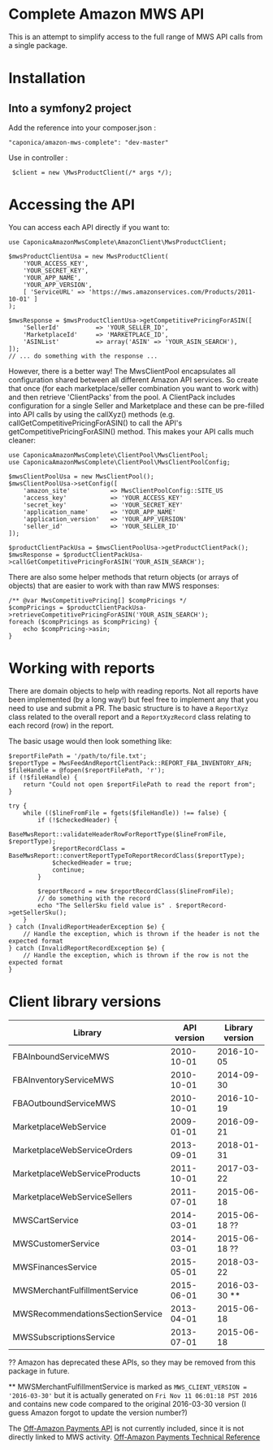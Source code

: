 Complete Amazon MWS API
=======================

This is an attempt to simplify access to the full range of MWS API calls from a single package.

Installation
============

Into a symfony2 project
-----------------------

Add the reference into your composer.json : 

    "caponica/amazon-mws-complete": "dev-master"

Use in controller :

     $client = new \MwsProductClient(/* args */);

Accessing the API
=================

You can access each API directly if you want to:

    use CaponicaAmazonMwsComplete\AmazonClient\MwsProductClient;

    $mwsProductClientUsa = new MwsProductClient(
        'YOUR_ACCESS_KEY',
        'YOUR_SECRET_KEY',
        'YOUR_APP_NAME',
        'YOUR_APP_VERSION',
        [ 'ServiceURL' => 'https://mws.amazonservices.com/Products/2011-10-01' ]
    );

    $mwsResponse = $mwsProductClientUsa->getCompetitivePricingForASIN([
        'SellerId'          => 'YOUR_SELLER_ID',
        'MarketplaceId'     => 'MARKETPLACE_ID',
        'ASINList'          => array('ASIN' => 'YOUR_ASIN_SEARCH'),
    ]);
    // ... do something with the response ...


However, there is a better way! The MwsClientPool encapsulates all configuration shared between all different Amazon
API services. So create that once (for each marketplace/seller combination you want to work with) and then retrieve
'ClientPacks' from the pool. A ClientPack includes configuration for a single Seller and Marketplace and these can be
pre-filled into API calls by using the callXyz() methods (e.g. callGetCompetitivePricingForASIN() to call the API's
getCompetitivePricingForASIN() method. This makes your API calls much cleaner:

    use CaponicaAmazonMwsComplete\ClientPool\MwsClientPool;
    use CaponicaAmazonMwsComplete\ClientPool\MwsClientPoolConfig;

    $mwsClientPoolUsa = new MwsClientPool();
    $mwsClientPoolUsa->setConfig([
        'amazon_site'           => MwsClientPoolConfig::SITE_US
        'access_key'            => 'YOUR_ACCESS_KEY'
        'secret_key'            => 'YOUR_SECRET_KEY'
        'application_name'      => 'YOUR_APP_NAME'
        'application_version'   => 'YOUR_APP_VERSION'
        'seller_id'             => 'YOUR_SELLER_ID'
    ]);

    $productClientPackUsa = $mwsClientPoolUsa->getProductClientPack();
    $mwsResponse = $productClientPackUsa->callGetCompetitivePricingForASIN('YOUR_ASIN_SEARCH');

There are also some helper methods that return objects (or arrays of objects) that are easier to work with than raw
MWS responses:

    /** @var MwsCompetitivePricing[] $compPricings */
    $compPricings = $productClientPackUsa->retrieveCompetitivePricingForASIN('YOUR_ASIN_SEARCH');
    foreach ($compPricings as $compPricing) {
        echo $compPricing->asin;
    }


Working with reports
====================

There are domain objects to help with reading reports. Not all reports have been implemented (by a long way!) but feel 
free to implement any that you need to use and submit a PR. The basic structure is to have a `ReportXyz` class related 
to the overall report and a `ReportXyzRecord` class relating to each record (row) in the report.

The basic usage would then look something like:

    $reportFilePath = '/path/to/file.txt';
    $reportType = MwsFeedAndReportClientPack::REPORT_FBA_INVENTORY_AFN;
    $fileHandle = @fopen($reportFilePath, 'r');
    if (!$fileHandle) {
        return "Could not open $reportFilePath to read the report from";
    }

    try {
        while (($lineFromFile = fgets($fileHandle)) !== false) {
            if (!$checkedHeader) {
                BaseMwsReport::validateHeaderRowForReportType($lineFromFile, $reportType);
                $reportRecordClass = BaseMwsReport::convertReportTypeToReportRecordClass($reportType);
                $checkedHeader = true;
                continue;
            }

            $reportRecord = new $reportRecordClass($lineFromFile);
            // do something with the record 
            echo "The SellerSku field value is" . $reportRecord->getSellerSku();
        }
    } catch (InvalidReportHeaderException $e) {
        // Handle the exception, which is thrown if the header is not the expected format
    } catch (InvalidReportRecordException $e) {
        // Handle the exception, which is thrown if the row is not the expected format
    }



Client library versions
=======================

|Library                            |API version|Library version|
|-----------------------------------|-----------|---------------|
|FBAInboundServiceMWS               |2010-10-01 |2016-10-05     |
|FBAInventoryServiceMWS             |2010-10-01 |2014-09-30     |
|FBAOutboundServiceMWS              |2010-10-01 |2016-10-19     |
|MarketplaceWebService              |2009-01-01 |2016-09-21     |
|MarketplaceWebServiceOrders        |2013-09-01 |2018-01-31     |
|MarketplaceWebServiceProducts      |2011-10-01 |2017-03-22     |
|MarketplaceWebServiceSellers       |2011-07-01 |2015-06-18     |
|MWSCartService                     |2014-03-01 |2015-06-18 ??  |
|MWSCustomerService                 |2014-03-01 |2015-06-18 ??  |
|MWSFinancesService                 |2015-05-01 |2018-03-22     |
|MWSMerchantFulfillmentService      |2015-06-01 |2016-03-30 **  |
|MWSRecommendationsSectionService   |2013-04-01 |2015-06-18     |
|MWSSubscriptionsService            |2013-07-01 |2015-06-18     |

?? Amazon has deprecated these APIs, so they may be removed from this package in future.

** MWSMerchantFulfillmentService is marked as `MWS_CLIENT_VERSION = '2016-03-30'` but it is actually generated on `Fri Nov 11 06:01:18 PST 2016` and contains new code compared to the original 2016-03-30 version (I guess Amazon forgot to update the version number?)

The [Off-Amazon Payments API](https://developer.amazonservices.co.uk/doc/offamazonpayments/offamazonpayments/v20130101/php.html)
is not currently included, since it is not directly linked to MWS activity.
[Off-Amazon Payments Technical Reference](https://payments.amazon.co.uk/developer/documentation)

